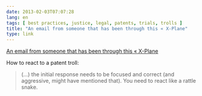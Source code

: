 ```yaml
---
date: 2013-02-03T07:07:28
lang: en
tags: [ best practices, justice, legal, patents, trials, trolls ]
title: "An email from someone that has been through this « X-Plane"
type: link
---
```


[An email from someone that has been through this «
X-Plane](http://www.x-plane.com/x-world/lawsuit/experience/)

How to react to a patent troll:

> (...) the initial response needs to be focused and correct (and
> aggressive, might have mentioned that). You need to react like a
> rattle snake.

